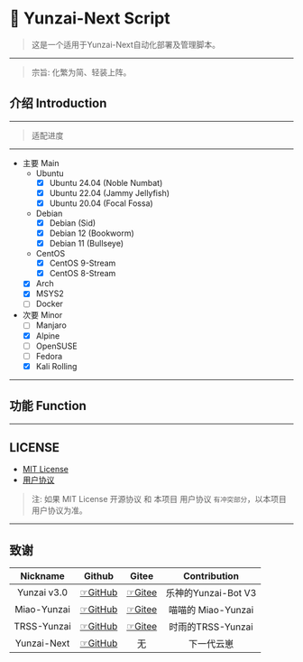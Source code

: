 # 🍥 Yunzai-Next Script
> 这是一个适用于Yunzai-Next自动化部署及管理脚本。
---
> 宗旨: 化繁为简、轻装上阵。

## 介绍 Introduction
---
> 适配进度
---
- 主要 Main
  - Ubuntu
    - [x] Ubuntu 24.04 (Noble Numbat)
    - [x] Ubuntu 22.04 (Jammy Jellyfish)
    - [x] Ubuntu 20.04 (Focal Fossa)
  - Debian
    - [x] Debian (Sid)
    - [x] Debian 12 (Bookworm)
    - [x] Debian 11 (Bullseye)
  - CentOS
    - [x] CentOS 9-Stream
    - [x] CentOS 8-Stream
  - [x] Arch
  - [x] MSYS2
  - [ ] Docker
- 次要 Minor
  - [ ] Manjaro
  - [x] Alpine
  - [ ] OpenSUSE
  - [ ] Fedora
  - [x] Kali Rolling
---

## 功能 Function
>
---
## LICENSE
- [MIT License](https://github.com/ArcticFox520/Yunzai-Next-Script/blob/main/LICENSE)
-  [用户协议](https://github.com/ArcticFox520/Yunzai-Next-Script/blob/main/用户协议.txt)
> 注: 如果 MIT License 开源协议 和 本项目 用户协议 `有冲突部分`，以本项目用户协议为准。

---
## 致谢
| Nickname | Github | Gitee  | Contribution |
| :--------: | :--------: | :--------: | :--------: |
| Yunzai v3.0 | [☞GitHub](https://github.com/le-niao/Yunzai-Bot) | [☞Gitee](https://gitee.com/le-niao/Yunzai-Bot) | 乐神的Yunzai-Bot V3 |
| Miao-Yunzai | [☞GitHub](https://github.com/yoimiya-kokomi/Miao-Yunzai) | [☞Gitee](https://gitee.com/yoimiya-kokomi/Miao-Yunzai) | 喵喵的 Miao-Yunzai |
| TRSS-Yunzai | [☞GitHub](https://github.com/TimeRainStarSky/Yunzai) | [☞Gitee](https://gitee.com/TimeRainStarSky/Yunzai) | 时雨的TRSS-Yunzai |
| Yunzai-Next | [☞GitHub](https://github.com/yunzai-org/yunzaijs.git) | 无 | 下一代云崽 | 